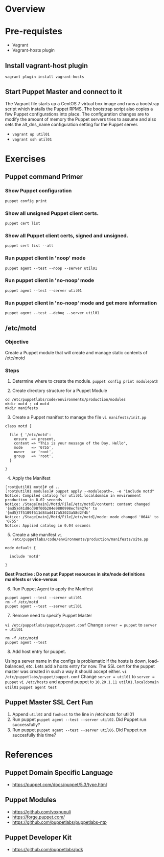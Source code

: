 
# Overview

# Pre-requistes

* Vagrant
* Vagrant-hosts plugin

## Install vagrant-host plugin

`vagrant plugin install vagrant-hosts`

## Start Puppet Master and connect to it

  The Vagrant file starts up a CentOS 7 virtual box image and runs a bootstrap script which installs the Puppet RPMS. The
bootstrap script also copies a few Puppet configurations into place. The configuration changes are to modify the amount
of memory the Puppet servers tries to assume and also sets the alt_dns_name configuration setting for the Puppet server.

* `vagrant up util01`
* `vagrant ssh util01`

# Exercises

## Puppet command Primer

### Show Puppet configuration
`puppet config print`

### Show all unsigned Puppet client certs.
`puppet cert list`

### Show all Puppet client certs, signed and unsigned.
`puppet cert list --all`

### Run puppet client in 'noop' mode
`puppet agent --test --noop --server util01`

### Run puppet client in 'no-noop' mode
`puppet agent --test --server util01`

### Run puppet client in 'no-noop' mode and get more information
`puppet agent --test --debug --server util01`

## /etc/motd

### Objective
  Create a Puppet module that will create and manage static contents of /etc/motd

### Steps
 
1. Determine where to create the module.
`puppet config print modulepath`

2. Create directory structure for a Puppet Module
```
cd /etc/puppetlabs/code/environments/production/modules
mkdir motd ; cd motd
mkdir manifests
```

3. Create a Puppet manifest to manage the file
`vi manifests/init.pp`

```
class motd {

  file { '/etc/motd':
    ensure  => present,
    content => "This is your message of the Day. Hello",
    mode    => '0755',
    owner   => 'root',
    group   => 'root',
  }

}
```

4. Apply the Manifest
```
[root@util01 motd]# cd ..
[root@util01 modules]# puppet apply --modulepath=. -e "include motd"
Notice: Compiled catalog for util01.localdomain in environment production in 0.02 seconds
Notice: /Stage[main]/Motd/File[/etc/motd]/content: content changed '{md5}d41d8cd98f00b204e9800998ecf8427e' to '{md5}7f5109f611d84ad417a53023a58d2f4b'
Notice: /Stage[main]/Motd/File[/etc/motd]/mode: mode changed '0644' to '0755'
Notice: Applied catalog in 0.04 seconds
```

5. Create a site manifest
`vi /etc/puppetlabs/code/environments/production/manifests/site.pp`
```
node default {

  include 'motd'

}
```

**Best Practive : Do not put Puppet resources in site/node definitions manifests or vice-versus**

6. Run Puppet Agent to apply the Manifest
```
puppet agent --test --server util01
rm -f /etc/motd
puppet agent --test --server util01
```

7. Remove need to specify Puppet Master

`vi /etc/puppetlabs/puppet/puppet.conf`
Change `server = puppet` to `server = util01`
```
rm -f /etc/motd
puppet agent --test
```

8. Add host entry for puppet.

Using a server name in the configs is problematic if the hosts is down, load-balanced, etc. Lets add a hosts entry for now.
The SSL cert for the puppet master was created in such a way it should accept either.
`vi /etc/puppetlabs/puppet/puppet.conf`
Change `server = util01` to `server = puppet`
`vi /etc/hosts` and append puppet to `10.20.1.11 util01.localdomain util01`
`puppet agent test`


## Puppet Master SSL Cert Fun

1. Append `util02` and `foohost` to the line in /etc/hosts for util01
2. Run puppet `puppet agent --test --server util02`. Did Puppet run successfully?
3. Run puppet `puppet agent --test --server util06`. Did Puppet run succesfully this time?






# References

## Puppet Domain Specific Language
* https://puppet.com/docs/puppet/5.3/type.html

## Puppet Modules
* https://github.com/voxpupuli
* https://forge.puppet.com/
* https://github.com/puppetlabs/puppetlabs-ntp

## Puppet Developer Kit
* https://github.com/puppetlabs/pdk
